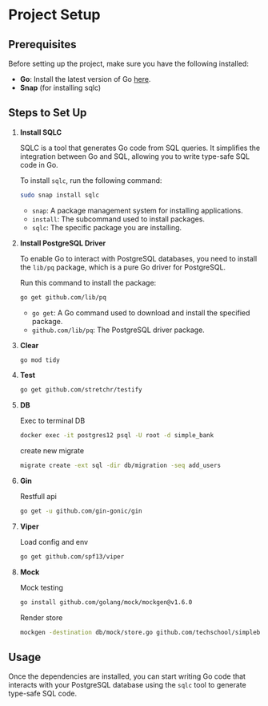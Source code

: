 
# Project Setup

## Prerequisites

Before setting up the project, make sure you have the following installed:

- **Go**: Install the latest version of Go [here](https://golang.org/dl/).
- **Snap** (for installing sqlc)

## Steps to Set Up

1. **Install SQLC**

   SQLC is a tool that generates Go code from SQL queries. It simplifies the integration between Go and SQL, allowing you to write type-safe SQL code in Go.

   To install `sqlc`, run the following command:

   ```bash
   sudo snap install sqlc
   ```

    - `snap`: A package management system for installing applications.
    - `install`: The subcommand used to install packages.
    - `sqlc`: The specific package you are installing.

2. **Install PostgreSQL Driver**

   To enable Go to interact with PostgreSQL databases, you need to install the `lib/pq` package, which is a pure Go driver for PostgreSQL.

   Run this command to install the package:

   ```bash
   go get github.com/lib/pq
   ```

    - `go get`: A Go command used to download and install the specified package.
    - `github.com/lib/pq`: The PostgreSQL driver package.

3. **Clear**
   ```bash
   go mod tidy
   ```

4. **Test**
   ```bash
   go get github.com/stretchr/testify
   ```

5. **DB**

   Exec to terminal DB
   ```bash
   docker exec -it postgres12 psql -U root -d simple_bank
   ```
   create new migrate
   ```bash
   migrate create -ext sql -dir db/migration -seq add_users
   ```

6. **Gin**

   Restfull api
   ```bash
   go get -u github.com/gin-gonic/gin
   ```

7. **Viper**

   Load config and env
   ```bash
   go get github.com/spf13/viper
   ```

8. **Mock**

   Mock testing
   ```bash
   go install github.com/golang/mock/mockgen@v1.6.0
   ```
   Render store
   ```bash
   mockgen -destination db/mock/store.go github.com/techschool/simplebank/db/sqlc Store
   ```
   
## Usage

Once the dependencies are installed, you can start writing Go code that interacts with your PostgreSQL database using the `sqlc` tool to generate type-safe SQL code.